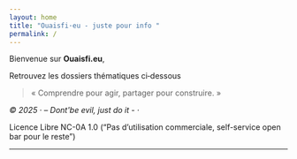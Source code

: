 ```yaml
---
layout: home
title: "Ouaisfi·eu - juste pour info "
permalink: /
---
```


Bienvenue sur **Ouaisfi.eu**,


Retrouvez les dossiers thématiques ci‑dessous

> « Comprendre pour agir, partager pour construire. »

*© 2025 · – Dont'be evil, just do it - ·*

Licence Libre NC-0A 1.0
(“Pas d’utilisation commerciale, self-service open bar pour le reste”)

---
